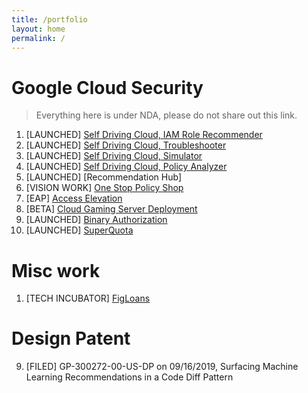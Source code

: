 ```yaml
---
title: /portfolio
layout: home
permalink: /
---
```



# Google Cloud Security

> Everything here is under NDA, please do not share out this link.

1. [LAUNCHED] [Self Driving Cloud, IAM Role Recommender](assets/portfolio/rolerecommender.pdf)
2. [LAUNCHED] [Self Driving Cloud, Troubleshooter](assets/troubleshooter.pdf)
3. [LAUNCHED] [Self Driving Cloud, Simulator](assets/simulator)
4. [LAUNCHED] [Self Driving Cloud, Policy Analyzer](assets/analyzer.pdf)
5. [LAUNCHED] [Recommendation Hub]
6. [VISION WORK] [One Stop Policy Shop](assets/vision.pdf)
7. [EAP] [Access Elevation](assets/accesselevation.pdf)
8. [BETA] [Cloud Gaming Server Deployment](assets/accesselevation.pdf)
9. [LAUNCHED] [Binary Authorization](assets/binauth.pdf)
10. [LAUNCHED] [SuperQuota](assets/portfolio/superquota.pdf)

# Misc work

1. [TECH INCUBATOR] [FigLoans](https://www.figloans.com/)

# Design Patent

9. [FILED] GP-300272-00-US-DP on 09/16/2019, Surfacing Machine Learning Recommendations in a Code Diff Pattern

